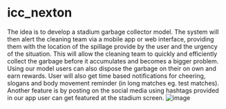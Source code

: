 # icc_nexton
The idea is to develop a stadium garbage collector model. The system will then alert the cleaning team via a mobile app or web interface, providing them with the location of the spillage provide by the user and the urgency of the situation. This will allow the cleaning team to quickly and efficiently collect the garbage before it accumulates and becomes a bigger problem. Using our model users can also dispose the garbage on their on own and earn rewards. User will also get time based notifications for cheering, slogans and body movement reminder (in long matches eg. test matches). Another feature is by posting on the social media using hashtags provided in our app user can get featured at the stadium screen.
![image](https://user-images.githubusercontent.com/67314024/229097079-f8d83618-ef37-496b-90eb-b80bf22bf829.png)
